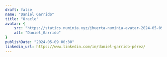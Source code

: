 ```yaml
---
draft: false
name: "Daniel Garrido​"
title: "Oracle"
avatar: {
    src: "https://statics.numinia.xyz/jhuerta-numinia-avatar-2024-05-09.png",
    alt: "Daniel_Garrido​"
}
publishDate: "2024-05-09 00:30"
linkedin_url: https://www.linkedin.com/in/daniel-garrido-pérez/
---
```

